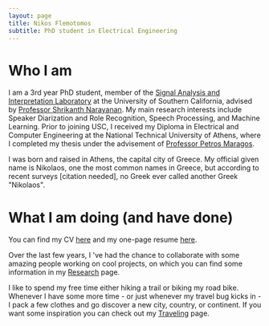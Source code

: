 ```yaml
---
layout: page
title: Nikos Flemotomos
subtitle: PhD student in Electrical Engineering
---
```


# Who I am
I am a 3rd year PhD student, member of the [Signal Analysis and Interpretation Laboratory](https://sail.usc.edu) at the University of Southern California, advised by [Professor Shrikanth Narayanan](https://sail.usc.edu/people/shri.php). My main research interests include Speaker Diarization and Role Recognition, Speech Processing, and Machine Learning. Prior to joining USC, I received my Diploma in Electrical and Computer Engineering at the National Technical University of Athens, where I completed my thesis under the advisement of [Professor Petros Maragos](http://cvsp.cs.ntua.gr/maragos/index.shtm).

I was born and raised in Athens, the capital city of Greece. My official given name is Nikolaos, one the most common names in Greece, but according to recent surveys [citation needed], no Greek ever called another Greek "Nikolaos".

# What I am doing (and have done)
You can find my CV [here](/assets/NF_cv.pdf) and my one-page resume [here](assets/NF_resume.pdf).  

Over the last few years, I 've had the chance to collaborate with some amazing people working on cool projects, on which you can find some information in my [Research](research) page.

I like to spend my free time either hiking a trail or biking my road bike. Whenever I have some more time - or just whenever my travel bug kicks in - I pack a few clothes and go discover a new city, country, or continent. If you want some inspiration you can check out my [Traveling](travel) page.
